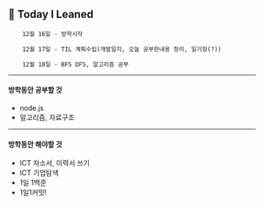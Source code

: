 ## 📖 Today I Leaned

        12월 16일 - 방학시작 

        12월 17일 - TIL 계획수립(개발일지, 오늘 공부한내용 정리, 일기장(?))
        
        12월 18일 - BFS DFS, 알고리즘 공부
        
***

#### 방학동안 공부할 것
- node.js
- 알고리즘, 자료구조


***

#### 방학동안 해야할 것
- ICT 자소서, 이력서 쓰기
- ICT 기업탐색
- 1일 1백준
- 1일1커밋!
